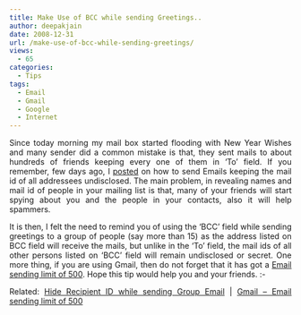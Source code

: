 ```yaml
---
title: Make Use of BCC while sending Greetings..
author: deepakjain
date: 2008-12-31
url: /make-use-of-bcc-while-sending-greetings/
views:
  - 65
categories:
  - Tips
tags:
  - Email
  - Gmail
  - Google
  - Internet
---
```

<p align="justify">
  Since today morning my mail box started flooding with New Year Wishes and many sender did a common mistake is that, they sent mails to about hundreds of friends keeping every one of them in ‘To’ field. If you remember, few days ago, I <a href="http://devilsworkshop.org/hide-recipients-address-while-sending-group-e-mail/" target="_blank">posted</a> on how to send Emails keeping the mail id of all addressees undisclosed. The main problem, in revealing names and mail id of people in your mailing list is that, many of your friends will start spying about you and the people in your contacts, also it will help spammers.
</p>

<p align="justify">
  It is then, I felt the need to remind you of using the ‘BCC’ field while sending greetings to a group of people (say more than 15) as the address listed on BCC field will receive the mails, but unlike in the ‘To’ field, the mail ids of all other persons listed on ‘BCC’ field will remain undisclosed or secret. One more thing, if you are using Gmail, then do not forget that it has got a <a href="http://devilsworkshop.org/gmail-email-sending-limit-of-500/" target="_blank">Email sending limit of 500</a>. Hope this tip would help you and your friends. <img src="http://devilsworkshop.org/wp-includes/images/smilies/simple-smile.png" alt=":-)" class="wp-smiley" style="height: 1em; max-height: 1em;" />
</p>

<p align="justify">
  Related: <a href="http://devilsworkshop.org/hide-recipients-address-while-sending-group-e-mail/" target="_blank">Hide Recipient ID while sending Group Email</a> | <a href="http://devilsworkshop.org/gmail-email-sending-limit-of-500/" target="_blank">Gmail – Email sending limit of 500</a>
</p>
